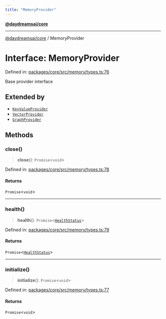 ```yaml
---
title: "MemoryProvider"
---
```


[**@daydreamsai/core**](./api-reference.md)

***

[@daydreamsai/core](./api-reference.md) / MemoryProvider

# Interface: MemoryProvider

Defined in: [packages/core/src/memory/types.ts:76](https://github.com/dojoengine/daydreams/blob/612e9304717c546d301f9cac8c204de734cac957/packages/core/src/memory/types.ts#L76)

Base provider interface

## Extended by

- [`KeyValueProvider`](./KeyValueProvider.md)
- [`VectorProvider`](./VectorProvider.md)
- [`GraphProvider`](./GraphProvider.md)

## Methods

### close()

> **close**(): `Promise`\<`void`\>

Defined in: [packages/core/src/memory/types.ts:78](https://github.com/dojoengine/daydreams/blob/612e9304717c546d301f9cac8c204de734cac957/packages/core/src/memory/types.ts#L78)

#### Returns

`Promise`\<`void`\>

***

### health()

> **health**(): `Promise`\<[`HealthStatus`](./HealthStatus.md)\>

Defined in: [packages/core/src/memory/types.ts:79](https://github.com/dojoengine/daydreams/blob/612e9304717c546d301f9cac8c204de734cac957/packages/core/src/memory/types.ts#L79)

#### Returns

`Promise`\<[`HealthStatus`](./HealthStatus.md)\>

***

### initialize()

> **initialize**(): `Promise`\<`void`\>

Defined in: [packages/core/src/memory/types.ts:77](https://github.com/dojoengine/daydreams/blob/612e9304717c546d301f9cac8c204de734cac957/packages/core/src/memory/types.ts#L77)

#### Returns

`Promise`\<`void`\>
